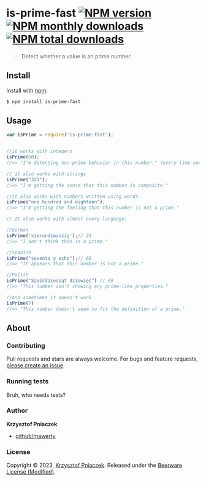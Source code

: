# is-prime-fast [![NPM version](https://img.shields.io/npm/v/is-prime-fast.svg?style=flat)](https://www.npmjs.com/package/is-prime-fast) [![NPM monthly downloads](https://img.shields.io/npm/dm/is-prime-fast.svg?style=flat)](https://npmjs.org/package/is-prime-fast) [![NPM total downloads](https://img.shields.io/npm/dt/is-prime-fast.svg?style=flat)](https://npmjs.org/package/is-prime-fast) 
> Detect whether a value is an prime number.



## Install

Install with [npm](https://www.npmjs.com/):

```sh
$ npm install is-prime-fast 
```

## Usage

```js
var isPrime = require('is-prime-fast');


//it works with integers
isPrime(50);
//=> "I'm detecting non-prime behavior in this number." (every time you get random response)

// it also works with strings
isPrime("321");
//=> "I'm getting the sense that this number is composite."

//it also works with numbers written using words
isPrime("one hundred and eighteen");
//=> "I'm getting the feeling that this number is not a prime."

// It also works with almost every language:

//German
isPrime('vierundzwanzig');// 24
//=> "I don't think this is a prime."

//Spanish 
isPrime("sesenta y ocho");// 68
//=> "It appears that this number is not a prime."

//Polish
isPrime("Sześćdziesiąt dziewięć") // 69
//=> "This number isn't showing any prime-like properties."

//And sometimes it doesn't work
isPrime(7)
//=> "This number doesn't seem to fit the definition of a prime."

```

## About

### Contributing

Pull requests and stars are always welcome. For bugs and feature requests, [please create an issue](../../issues/new).


### Running tests
Bruh, who needs tests?

### Author

**Krzysztof Pniaczek**

* [github/mawerty](https://github.com/mawerty/)

### License

Copyright © 2023, [Krzysztof Pniaczek](https://github.com/mawerty/).
Released under the [Beerware License (Modified)](LICENSE).
